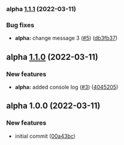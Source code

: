 ### alpha [1.1.1](https://github.com/EvanBacon/test-monorepo/compare/alpha@1.1.0...alpha@1.1.1) (2022-03-11)


### Bug fixes

* **alpha:** change message 3 ([#5](https://github.com/EvanBacon/test-monorepo/issues/5)) ([db3fb37](https://github.com/EvanBacon/test-monorepo/commit/db3fb37613e9e30c749c5ffaeabb1d7fcec07a89))

## alpha [1.1.0](https://github.com/EvanBacon/test-monorepo/compare/alpha@1.0.0...alpha@1.1.0) (2022-03-11)


### New features

* **alpha:** added console log ([#3](https://github.com/EvanBacon/test-monorepo/issues/3)) ([4045205](https://github.com/EvanBacon/test-monorepo/commit/4045205a40ce9d30407397b9fbcaa0ec1ba00b4b))

## alpha 1.0.0 (2022-03-11)


### New features

* initial commit ([00a43bc](https://github.com/EvanBacon/test-monorepo/commit/00a43bc7fbf15871e8cb70c57da4bbf22a62146a))
